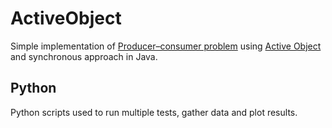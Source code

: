 # ActiveObject
Simple implementation of [Producer–consumer problem](https://en.wikipedia.org/wiki/Producer%E2%80%93consumer_problem) using [Active Object](https://en.wikipedia.org/wiki/Active_object) and synchronous approach in Java. 

## Python
Python scripts used to run multiple tests, gather data and plot results.
